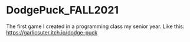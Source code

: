 # DodgePuck_FALL2021
 The first game I created in a programming class my senior year. Like this:  https://garlicsuter.itch.io/dodge-puck 
